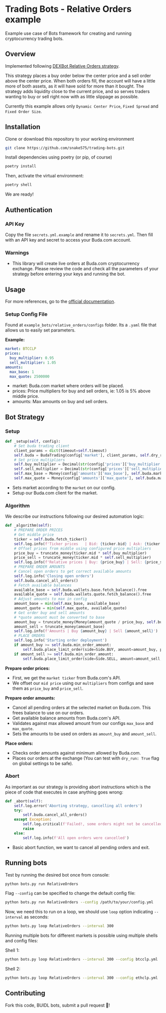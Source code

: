 # Trading Bots - Relative Orders example

Example use case of Bots framework for creating and running cryptocurrency trading bots.

## Overview

Implemented following [DEXBot Relative Orders strategy](https://github.com/Codaone/DEXBot/wiki/The-Relative-Orders-strategy).

This strategy places a buy order below the center price and a sell order above the center price. When both orders fill, the account will have a little more of both assets, as it will have sold for more than it bought. The strategy adds liquidity close to the current price, and so serves traders wanting to buy or sell right now with as little slippage as possible.

Currently this example allows only `Dynamic Center Price`, `Fixed Spread` and `Fixed Order Size`.

## Installation

Clone or download this repository to your working environment

```bash
git clone https://github.com/snake575/trading-bots.git
```

Install dependencies using poetry (or pip, of course)

```bash
poetry install
```

Then, activate the virtual environment:

```bash
poetry shell
```

We are ready!

## Authentication

### API Key

Copy the file `secrets.yml.example` and rename it to `secrets.yml`. Then fill with an API key and secret to access your Buda.com account.

### Warnings

- This library will create live orders at Buda.com cryptocurrency exchange. Please review the code and check all the parameters of your strategy before entering your keys and running the bot.

## Usage

For more references, go to the [official documentation](https://github.com/snake575/trading-bots/blob/master/README.md).

### Setup Config File

Found at `example_bots/relative_orders/configs` folder. Its a `.yaml` file that allows us to easily set parameters.

**Example:**

```yml
market: BTCCLP
prices:
  buy_multiplier: 0.95
  sell_multiplier: 1.05
amounts:
  max_base: 1
  max_quote: 2500000
```

- market: Buda.com market where orders will be placed.
- prices: Price multipliers for buy and sell orders, ie: 1.05 is 5% above middle price.
- amounts: Max amounts on buy and sell orders.

## Bot Strategy

### Setup

```python
def _setup(self, config):
    # Set buda trading client
    client_params = dict(timeout=self.timeout)
    self.buda = BudaTrading(config['market'], client_params, self.dry_run, self.log, self.store)
    # Set price multipliers
    self.buy_multiplier = Decimal(str(config['prices']['buy_multiplier']))
    self.sell_multiplier = Decimal(str(config['prices']['sell_multiplier']))
    self.max_base = Money(config['amounts']['max_base'], self.buda.market.base)
    self.max_quote = Money(config['amounts']['max_quote'], self.buda.market.quote)
```

- Sets market according to the `market` on our config.
- Setup our Buda.com client for the market.

### Algorithm

We describe our instructions following our desired automation logic:

```python
def _algorithm(self):
    # PREPARE ORDER PRICES
    # Get middle price
    ticker = self.buda.fetch_ticker()
    self.log.info(f'Ticker prices   | Bid: {ticker.bid} | Ask: {ticker.ask} | Mid: {ticker.mid}')
    # Offset prices from middle using configured price multipliers
    price_buy = truncate_money(ticker.mid * self.buy_multiplier)
    price_sell = truncate_money(ticker.mid * self.sell_multiplier)
    self.log.info(f'Relative prices | Buy: {price_buy} | Sell: {price_sell}')
    # PREPARE ORDER AMOUNTS
    # Cancel open orders to get correct available amounts
    self.log.info('Closing open orders')
    self.buda.cancel_all_orders()
    # Fetch available balances
    available_base = self.buda.wallets.base.fetch_balance().free
    available_quote = self.buda.wallets.quote.fetch_balance().free
    # Adjust amounts to max in config
    amount_base = min(self.max_base, available_base)
    amount_quote = min(self.max_quote, available_quote)
    # Get order buy and sell amounts
    # *quote amount must be converted to base
    amount_buy = truncate_money(Money(amount_quote / price_buy, self.buda.market.base))
    amount_sell = truncate_money(amount_base)
    self.log.info(f'Amounts | Buy {amount_buy} | Sell {amount_sell}')
    # PLACE ORDERS
    self.log.info('Starting order deployment')
    if amount_buy >= self.buda.min_order_amount:
        self.buda.place_limit_order(side=Side.BUY, amount=amount_buy, price=price_buy)
    if amount_sell >= self.buda.min_order_amount:
        self.buda.place_limit_order(side=Side.SELL, amount=amount_sell, price=price_sell)
```

**Prepare order prices:**

- First, we get the `market ticker` from Buda.com's API.
- We offset our `mid price` using our `multipliers` from configs and save them as `price_buy` and `price_sell`.

**Prepare order amounts:**

- Cancel all pending orders at the selected market on Buda.com. This frees balance to use on our orders.
- Get available balance amounts from Buda.com's API.
- Validates against max allowed amount from our configs `max_base` and `max_quote`.
- Sets the amounts to be used on orders as `amount_buy` and `amount_sell`.

**Place orders:**

- Checks order amounts against minimum allowed by Buda.com.
- Places our orders at the exchange (You can test with `dry_run: True` flag on global settings to be safe).

### Abort

As important as our strategy is providing abort instructions which is the piece of code that executes in case anything goes wrong:

```python
def _abort(self):
    self.log.error('Aborting strategy, cancelling all orders')
    try:
        self.buda.cancel_all_orders()
    except Exception:
        self.log.critical(f'Failed!, some orders might not be cancelled')
        raise
    else:
        self.log.info(f'All open orders were cancelled')
```

- Basic abort function, we want to cancel all pending orders and exit.

## Running bots

Test by running the desired bot once from console:

```bash
python bots.py run RelativeOrders
```

Flag `--config` can be specified to change the default config file:

```bash
python bots.py run RelativeOrders --config /path/to/your/config.yml
```

Now, we need this to run on a loop, we should use `loop` option indicating `--interval` as seconds:

```bash
python bots.py loop RelativeOrders --interval 300
```

Running multiple bots for different markets is possible using multiple shells and config files:

Shell 1:

```bash
python bots.py loop RelativeOrders --interval 300 --config btcclp.yml
```

Shell 2:

```bash
python bots.py loop RelativeOrders --interval 300 --config ethclp.yml
```

## Contributing

Fork this code, BUIDL bots, submit a pull request :muscle:!
